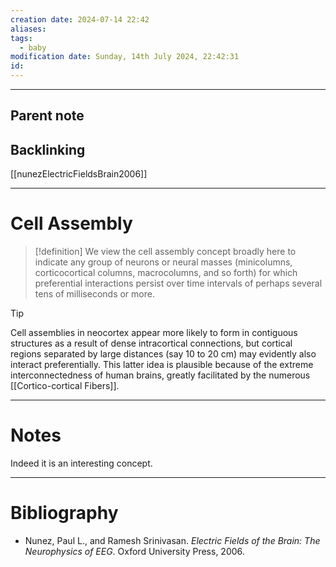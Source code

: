 ```yaml
---
creation date: 2024-07-14 22:42
aliases: 
tags:
  - baby
modification date: Sunday, 14th July 2024, 22:42:31
id:
---
```

--- 
## Parent note

## Backlinking
[[nunezElectricFieldsBrain2006]]

---
# Cell Assembly
> [!definition]
> We view the cell assembly concept broadly here to indicate any group of neurons or neural masses (minicolumns, corticocortical columns, macrocolumns, and so forth) for which preferential interactions persist over time intervals of perhaps several tens of milliseconds or more.

> [!tip]
> Cell assemblies in neocortex appear more likely to form in contiguous structures as a result of dense intracortical connections, but cortical regions separated by large distances (say 10 to 20 cm) may evidently also interact preferentially. This latter idea is plausible because of the extreme interconnectedness of human brains, greatly facilitated by the numerous [[Cortico-cortical Fibers]].

---
# Notes
Indeed it is an interesting concept.

---
# Bibliography
+ Nunez, Paul L., and Ramesh Srinivasan. _Electric Fields of the Brain: The Neurophysics of EEG_. Oxford University Press, 2006.
